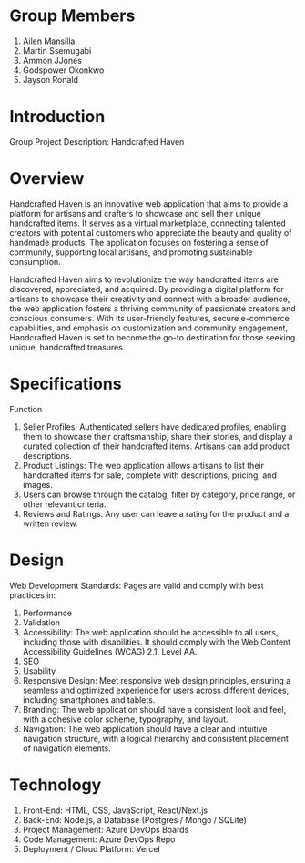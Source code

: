 # Group Members

1. Ailen Mansilla
2. Martin Ssemugabi
3. Ammon JJones
4. Godspower Okonkwo
5. Jayson Ronald

# Introduction

Group Project Description: Handcrafted Haven

# Overview

Handcrafted Haven is an innovative web application that aims to provide a platform for artisans and crafters to showcase and sell their unique handcrafted items. It serves as a virtual marketplace, connecting talented creators with potential customers who appreciate the beauty and quality of handmade products. The application focuses on fostering a sense of community, supporting local artisans, and promoting sustainable consumption.

Handcrafted Haven aims to revolutionize the way handcrafted items are discovered, appreciated, and acquired. By providing a digital platform for artisans to showcase their creativity and connect with a broader audience, the web application fosters a thriving community of passionate creators and conscious consumers. With its user-friendly features, secure e-commerce capabilities, and emphasis on customization and community engagement, Handcrafted Haven is set to become the go-to destination for those seeking unique, handcrafted treasures.

# Specifications

Function

1. Seller Profiles: Authenticated sellers have dedicated profiles, enabling them to showcase their craftsmanship, share their stories, and display a curated collection of their handcrafted items. Artisans can add product descriptions.
2. Product Listings: The web application allows artisans to list their handcrafted items for sale, complete with descriptions, pricing, and images.
3. Users can browse through the catalog, filter by category, price range, or other relevant criteria.
4. Reviews and Ratings: Any user can leave a rating for the product and a written review.

# Design

Web Development Standards: Pages are valid and comply with best practices in:

1. Performance
2. Validation
3. Accessibility: The web application should be accessible to all users, including those with disabilities. It should comply with the Web Content Accessibility Guidelines (WCAG) 2.1, Level AA.
4. SEO
5. Usability
6. Responsive Design: Meet responsive web design principles, ensuring a seamless and optimized experience for users across different devices, including smartphones and tablets.
7. Branding: The web application should have a consistent look and feel, with a cohesive color scheme, typography, and layout.
8. Navigation: The web application should have a clear and intuitive navigation structure, with a logical hierarchy and consistent placement of navigation elements.

# Technology

1. Front-End: HTML, CSS, JavaScript, React/Next.js
2. Back-End: Node.js, a Database (Postgres / Mongo / SQLite)
3. Project Management: Azure DevOps Boards
4. Code Management: Azure DevOps Repo
5. Deployment / Cloud Platform: Vercel
